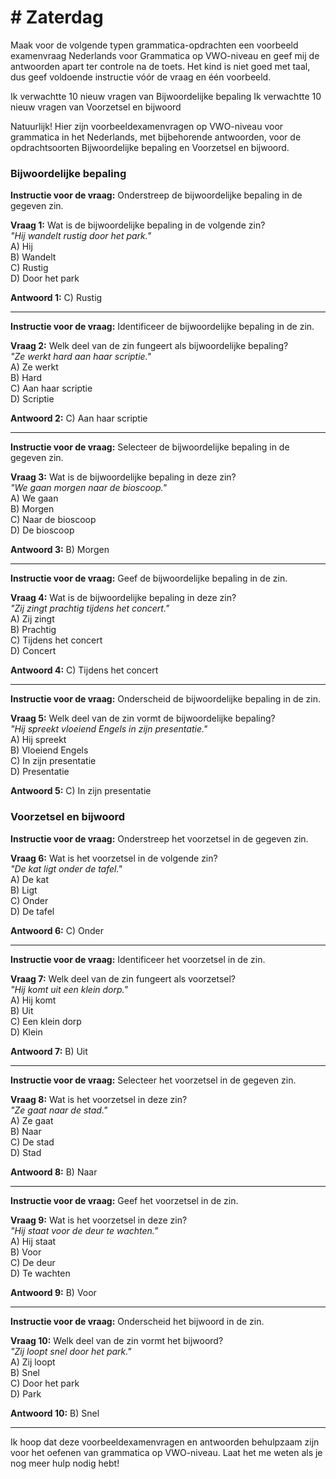 # # Zaterdag
Maak voor de volgende typen grammatica-opdrachten een voorbeeld examenvraag Nederlands voor Grammatica op VWO-niveau en geef mij de antwoorden apart ter controle na de toets. Het kind is niet goed met taal, dus geef voldoende instructie vóór de vraag en één voorbeeld.

Ik verwachtte 10 nieuw vragen van Bijwoordelijke bepaling
Ik verwachtte 10 nieuw vragen van Voorzetsel en bijwoord 

Natuurlijk! Hier zijn voorbeeldexamenvragen op VWO-niveau voor grammatica in het Nederlands, met bijbehorende antwoorden, voor de opdrachtsoorten Bijwoordelijke bepaling en Voorzetsel en bijwoord.

### Bijwoordelijke bepaling

**Instructie voor de vraag:** Onderstreep de bijwoordelijke bepaling in de gegeven zin.

**Vraag 1:** Wat is de bijwoordelijke bepaling in de volgende zin?  
*"Hij wandelt rustig door het park."*  
A) Hij  
B) Wandelt  
C) Rustig  
D) Door het park  

**Antwoord 1:** C) Rustig

---

**Instructie voor de vraag:** Identificeer de bijwoordelijke bepaling in de zin.

**Vraag 2:** Welk deel van de zin fungeert als bijwoordelijke bepaling?  
*"Ze werkt hard aan haar scriptie."*  
A) Ze werkt  
B) Hard  
C) Aan haar scriptie  
D) Scriptie  

**Antwoord 2:** C) Aan haar scriptie

---

**Instructie voor de vraag:** Selecteer de bijwoordelijke bepaling in de gegeven zin.

**Vraag 3:** Wat is de bijwoordelijke bepaling in deze zin?  
*"We gaan morgen naar de bioscoop."*  
A) We gaan  
B) Morgen  
C) Naar de bioscoop  
D) De bioscoop  

**Antwoord 3:** B) Morgen

---

**Instructie voor de vraag:** Geef de bijwoordelijke bepaling in de zin.

**Vraag 4:** Wat is de bijwoordelijke bepaling in deze zin?  
*"Zij zingt prachtig tijdens het concert."*  
A) Zij zingt  
B) Prachtig  
C) Tijdens het concert  
D) Concert  

**Antwoord 4:** C) Tijdens het concert

---

**Instructie voor de vraag:** Onderscheid de bijwoordelijke bepaling in de zin.

**Vraag 5:** Welk deel van de zin vormt de bijwoordelijke bepaling?  
*"Hij spreekt vloeiend Engels in zijn presentatie."*  
A) Hij spreekt  
B) Vloeiend Engels  
C) In zijn presentatie  
D) Presentatie  

**Antwoord 5:** C) In zijn presentatie

### Voorzetsel en bijwoord

**Instructie voor de vraag:** Onderstreep het voorzetsel in de gegeven zin.

**Vraag 6:** Wat is het voorzetsel in de volgende zin?  
*"De kat ligt onder de tafel."*  
A) De kat  
B) Ligt  
C) Onder  
D) De tafel  

**Antwoord 6:** C) Onder

---

**Instructie voor de vraag:** Identificeer het voorzetsel in de zin.

**Vraag 7:** Welk deel van de zin fungeert als voorzetsel?  
*"Hij komt uit een klein dorp."*  
A) Hij komt  
B) Uit  
C) Een klein dorp  
D) Klein  

**Antwoord 7:** B) Uit

---

**Instructie voor de vraag:** Selecteer het voorzetsel in de gegeven zin.

**Vraag 8:** Wat is het voorzetsel in deze zin?  
*"Ze gaat naar de stad."*  
A) Ze gaat  
B) Naar  
C) De stad  
D) Stad  

**Antwoord 8:** B) Naar

---

**Instructie voor de vraag:** Geef het voorzetsel in de zin.

**Vraag 9:** Wat is het voorzetsel in deze zin?  
*"Hij staat voor de deur te wachten."*  
A) Hij staat  
B) Voor  
C) De deur  
D) Te wachten  

**Antwoord 9:** B) Voor

---

**Instructie voor de vraag:** Onderscheid het bijwoord in de zin.

**Vraag 10:** Welk deel van de zin vormt het bijwoord?  
*"Zij loopt snel door het park."*  
A) Zij loopt  
B) Snel  
C) Door het park  
D) Park  

**Antwoord 10:** B) Snel

---

Ik hoop dat deze voorbeeldexamenvragen en antwoorden behulpzaam zijn voor het oefenen van grammatica op VWO-niveau. Laat het me weten als je nog meer hulp nodig hebt!
